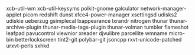 xcb-util-wm
xcb-util-keysyms
polkit-gnome
galculator
network-manager-applet
picom
redshift
dunst
xfce4-power-manager
xsettingsd
udisks2
udiskie
ueberzug
gsimplecal
lxappearance
lxrandr
nitrogen
thunar
thunar-archive-plugin
thunar-media-tags-plugin
thunar-volman
tumbler
flameshot
leafpad
pavucontrol
viewnior
xreader
djvulibre
parcellite
wmname
micro-bin
betterlockscreen
tint2-git
polybar-git
jsoncpp
rxvt-unicode-patched
urxvt-perls
sxhkd
